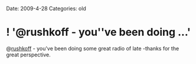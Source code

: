 Date: 2009-4-28
Categories: old

# ! '@rushkoff - you''ve been doing ...'

@<a href="http://twitter.com/rushkoff">rushkoff</a> - you've been doing some great radio of late -thanks for the great perspective.
